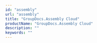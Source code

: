 ```yaml
---
id: "assembly"
url: "assembly"
title: "GroupDocs.Assembly Cloud"
productName: "GroupDocs.Assembly Cloud"
description: ""
keywords: ""
---
```


